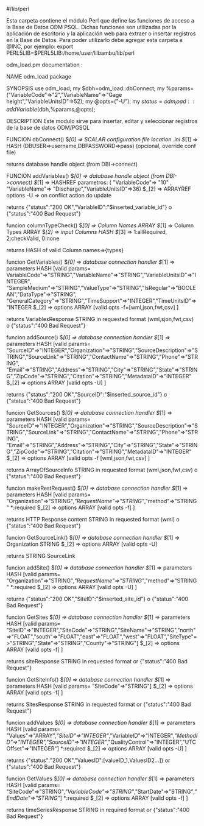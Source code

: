 #/lib/perl

Esta carpeta contiene el módulo Perl que define las funciones de acceso a la Base de Datos ODM PSQL. Dichas funciones son utilizadas por la aplicación de escritorio y la aplicación web para extraer o insertar registros en la Base de Datos. Para poder utilizarlo debe agregar esta carpeta a @INC, por ejemplo:
  export PERL5LIB=$PERL5LIB:/home/user/lilbambu/lib/perl 

odm_load.pm documentation :

NAME
    odm_load package

SYNOPSIS
            use odm_load;
            my $dbh=odm_load::dbConnect;
            my %params=("VariableCode"=>"2","VariableName"=>"Gage height","VariableUnitsID"=>52);
            my @opts=("-U");
            my $status=odm_load::addVariable($dbh,\%params,\@opts);

DESCRIPTION
            Este modulo sirve para insertar, editar y seleccionar registros de la base de datos ODM/PGSQL

  FUNCION dbConnect()
            $_[0] => SCALAR   configuration file location .ini 
            $_[1] => HASH (DBUSER=>username,DBPASSWORD=>pass) (opcional, override conf file)

   returns
             database handle object (from DBI->connect)

  FUNCION addVariables()
            $_[0] => database handle object (from DBI->connect)
            $_[1] => HASHREF     parametros: ( "VariableCode"=> "10" , "VariableName"=> "Discharge","VariableUnitsID"=>36)
            $_[2] => ARRAYREF  options   -U => on conflict action do update

   returns
            {"status":"200 OK","VariableID":"$inserted_variable_id"} o {"status":"400 Bad Request"}

  funcion columnTypeCheck()
            $_[0] => Column Names ARRAY
            $_[1] => Column Types ARRAY
            $_[2] => input Columns HASH
            $_[3] => 1:allRequired, 2:checkValid, 0:none

   returns
            HASH of valid Column names=>{types}

  funcion GetVariables()
            $_[0] => database connection handler
            $_[1] => parameters HASH [valid params=  VariableCode"=>"STRING","VariableName"=>"STRING","VariableUnitsID"=>"INTEGER", "SampleMedium"=>"STRING","ValueType"=>"STRING","IsRegular"=>"BOOLEAN","DataType"=>"STRING", "GeneralCategory"=>"STRING","TimeSupport"=>"INTEGER","TimeUnitsID"=>"INTEGER
            $_[2] => options ARRAY [valid opts -f=[wml,json,fwt,csv]  ]

   returns
            VariablesResponse STRING in requested format (wml,sjon,fwt,csv) o {"status":"400 Bad Request"}

  funcion addSource()
            $_[0] => database connection handler
            $_[1] => parameters HASH [valid params=  "SourceID"=>"INTEGER","Organization"=>"STRING","SourceDescription"=>"STRING","SourceLink"=>"STRING","ContactName"=>"STRING","Phone"=>"STRING", "Email"=>"STRING","Address"=>"STRING","City"=>"STRING","State"=>"STRING","ZipCode"=>"STRING","Citation"=>"STRING","MetadataID"=>"INTEGER"
            $_[2] => options ARRAY [valid opts -U]  ]

   returns
            {"status":"200 OK","SourceID":"$inserted_source_id"} o {"status":"400 Bad Request"}

  funcion GetSources()
            $_[0] => database connection handler
            $_[1] => parameters HASH [valid params=  "SourceID"=>"INTEGER","Organization"=>"STRING","SourceDescription"=>"STRING","SourceLink"=>"STRING","ContactName"=>"STRING","Phone"=>"STRING", "Email"=>"STRING","Address"=>"STRING","City"=>"STRING","State"=>"STRING","ZipCode"=>"STRING","Citation"=>"STRING","MetadataID"=>"INTEGER"
            $_[2] => options ARRAY [valid opts -f [wml,json,fwt,csv]  ]

   returns
            ArrayOfSourceInfo STRING in requested format (wml,json,fwt,csv) o {"status":"400 Bad Request"}

  funcion makeRestRequest()
            $_[0] => database connection handler
            $_[1] => parameters HASH [valid params=  "Organization"=>"STRING"*,"RequestName"=>"STRING"*,"method"=>"STRING"       *:required
            $_[2] => options ARRAY [valid opts -f]  ]

   returns
            HTTP Response content STRING in requested format (wml) o {"status":"400 Bad Request"}

  funcion GetSourceLink()
            $_[0] => database connection handler
            $_[1] => Organization STRING
            $_[2] => options ARRAY [valid opts -U]

   returns
            STRING SourceLink

  funcion addSite()
            $_[0] => database connection handler
            $_[1] => parameters HASH [valid params=  "Organization"=>"STRING"*,"RequestName"=>"STRING"*,"method"=>"STRING"       *:required
            $_[2] => options ARRAY [valid opts -U]  ]

   returns
            {"status":"200 OK","SiteID":"$inserted_site_id"} o {"status":"400 Bad Request"}

  funcion GetSites
            $_[0] => database connection handler
            $_[1] => parameters HASH [valid params=  "SiteID"=>"INTEGER","SiteCode"=>"STRING","SiteName"=>"STRING","north"=>"FLOAT","south"=>"FLOAT","east"=>"FLOAT","west"=>"FLOAT","SiteType"=>"STRING","State"=>"STRING","County"=>"STRING"]
            $_[2] => options ARRAY [valid opts -f]  ]

   returns
            siteResponse STRING in requested format  or {"status":"400 Bad Request"}

  funcion GetSiteInfo()
            $_[0] => database connection handler
            $_[1] => parameters HASH [valid params=  "SiteCode"=>"STRING"]
            $_[2] => options ARRAY [valid opts -f]  ]

   returns
            SitesResponse STRING in requested format  or {"status":"400 Bad Request"}

  funcion addValues
            $_[0] => database connection handler
            $_[1] => parameters HASH [valid params=  "Values"=>"ARRAY"*,"SiteID"=>"INTEGER"*,"VariableID"=>"INTEGER"*,"MethodID"=>"INTEGER","SourceID"=>"INTEGER"*,"QualityControl"=>"INTEGER","UTCOffset"=>"INTEGER"]    *:required
            $_[2] => options ARRAY [valid opts -U]  ]

   returns
            {"status":"200 OK","ValuesID":[valueID_1,ValuesID2...]}  or {"status":"400 Bad Request"}

  funcion GetValues
            $_[0] => database connection handler
            $_[1] => parameters HASH [valid params=  "SiteCode"=>"STRING"*,"VariableCode"=>"STRING"*,"StartDate"=>"STRING"*,"EndDate"=>"STRING"*]    *:required
            $_[2] => options ARRAY [valid opts -f]  ]

   returns
            timeSeriesResponse STRING in required format  or {"status":"400 Bad Request"}

